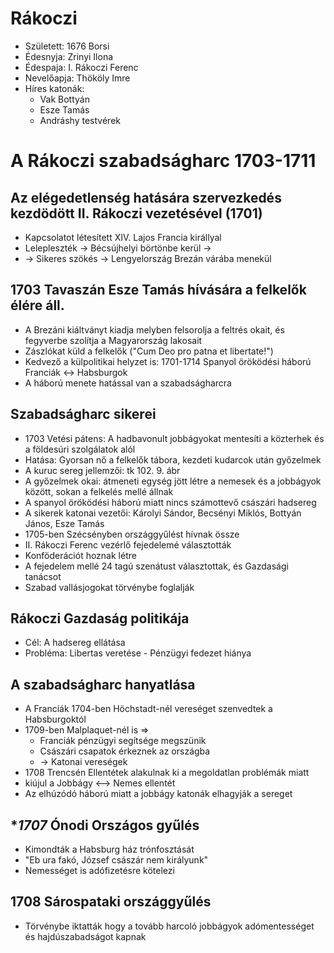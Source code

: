 # Rákoczi
- Született: 1676 Borsi
- Édesnyja: Zrinyi Ilona
- Édespaja: I. Rákoczi Ferenc
- Nevelőapja: Thököly Imre 
- Híres katonák:    
    - Vak Bottyán
    - Esze Tamás
    - Andráshy testvérek

# A Rákoczi szabadságharc 1703-1711

## Az elégedetlenség hatására szervezkedés kezdödött II. Rákoczi vezetésével (1701)
- Kapcsolatot létesített XIV. Lajos Francia királlyal 
- Lelepleszték -> Bécsújhelyi börtönbe kerül -> 
- -> Sikeres szökés -> Lengyelország Brezán várába menekül

## 1703 Tavaszán Esze Tamás hívására a felkelők élére áll.
- A Brezáni kiáltványt kiadja melyben felsorolja a feltrés okait, és fegyverbe szolítja a Magyarország lakosait
- Zászlókat küld a felkelők ("Cum Deo pro patna et libertate!")
- Kedvező a külpolitikai helyzet is: 1701-1714 Spanyol öröködési háború Franciák <-> Habsburgok
- A háború menete hatással van a szabadságharcra


## Szabadságharc sikerei
- 1703 Vetési pátens: A hadbavonult jobbágyokat mentesíti a közterhek és a földesúri szolgálatok alól
- Hatása: Gyorsan nő a felkelők tábora, kezdeti kudarcok után győzelmek
- A kuruc sereg jellemzői: tk 102. 9. ábr
- A győzelmek okai: átmeneti egység jött létre a nemesek és a jobbágyok között, sokan a felkelés mellé állnak
- A spanyol öröködési háború miatt nincs számottevő császári hadsereg
- A sikerek katonai vezetői: Károlyi Sándor, Becsényi Miklós, Bottyán János, Esze Tamás
- 1705-ben Szécsényben országgyűlést hívnak össze
- II. Rákoczi Ferenc vezérlő fejedelemé választották
- Konföderációt hoznak létre
- A fejedelem mellé  24 tagú szenátust választottak, és Gazdasági tanácsot
- Szabad vallásjogokat törvénybe foglalják

## Rákoczi Gazdaság politikája
- Cél: A hadsereg ellátása
- Probléma: Libertas veretése - Pénzügyi fedezet hiánya

## A szabadságharc hanyatlása
- A Franciák 1704-ben Höchstadt-nél vereséget szenvedtek a Habsburgoktól
- 1709-ben Malplaquet-nél is =>     
    - Franciák pénzügyi segítsége megszünik
    - Császári csapatok érkeznek az országba
    - -> Katonai vereségek
- 1708 Trencsén Ellentétek alakulnak ki a megoldatlan problémák miatt 
- kiújul a Jobbágy <--> Nemes ellentét
- Az elhúzódó háború miatt a jobbágy katonák elhagyják a sereget

## **1707* Ónodi Országos gyűlés
- Kimondták a Habsburg ház trónfosztását
- "Eb ura fakó, József császár nem királyunk" 
- Nemességet is adófizetésre kötelezi

## 1708 Sárospataki országgyűlés
- Törvénybe iktatták hogy a tovább harcoló jobbágyok adómentességet és hajdúszabadságot kapnak
